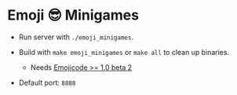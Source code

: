 # Emoji 😎 Minigames

- Run server with `./emoji_minigames`.

- Build with `make emoji_minigames` or `make all` to clean up binaries.
  - Needs [Emojicode >= 1.0 beta 2](https://www.emojicode.org/docs/guides/install)

- Default port: `8888`
